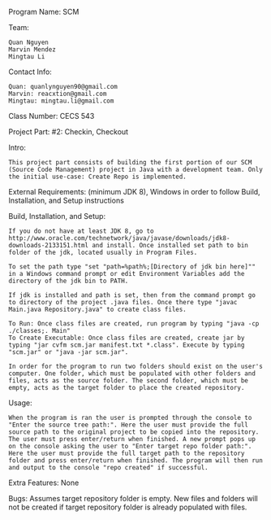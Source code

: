 Program Name: SCM

Team: 
	
	Quan Nguyen
	Marvin Mendez
	Mingtau Li

Contact Info: 
	
	Quan: quanlynguyen90@gmail.com
	Marvin: reacxtion@gmail.com
	Mingtau: mingtau.li@gmail.com

Class Number: CECS 543

Project Part: #2: Checkin, Checkout

Intro:

	This project part consists of building the first portion of our SCM (Source Code Management) project in Java with a development team. Only the initial use-case: Create Repo is implemented.

External Requirements: (minimum JDK 8), Windows in order to follow Build, Installation, and Setup instructions

Build, Installation, and Setup:

	If you do not have at least JDK 8, go to http://www.oracle.com/technetwork/java/javase/downloads/jdk8-downloads-2133151.html and install. Once installed set path to bin folder of the jdk, located usually in Program Files.
	
	To set the path type "set "path=%path%;[Directory of jdk bin here]"" in a Windows command prompt or edit Environment Variables add the directory of the jdk bin to PATH. 
	 
	If jdk is installed and path is set, then from the command prompt go to directory of the project .java files. Once there type "javac Main.java Repository.java" to create class files.
	
	To Run: Once class files are created, run program by typing "java -cp ./classes;. Main"
	To Create Executable: Once class files are created, create jar by typing "jar cvfm scm.jar manifest.txt *.class". Execute by typing "scm.jar" or "java -jar scm.jar".

	In order for the program to run two folders should exist on the user's computer. One folder, which must be populated with other folders and files, acts as the source folder. The second folder, which must be empty, acts as the target folder to place the created repository.


Usage:

	When the program is ran the user is prompted through the console to "Enter the source tree path:". Here the user must provide the full source path to the original project to be copied into the repository. The user must press enter/return when finished. A new prompt pops up on the console asking the user to "Enter target repo folder path:". Here the user must provide the full target path to the repository folder and press enter/return when finished. The program will then run and output to the console "repo created" if successful.

Extra Features: None

Bugs: Assumes target repository folder is empty. New files and folders will not be created if target repository folder is already populated with files. 